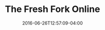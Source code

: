 ---
title: "The Fresh Fork Online"
slug: "freshfork"
date: "2016-06-26T12:57:09-04:00"
description: ""
draft: false
links: 
  - "https://thefreshforkonline.com"

---